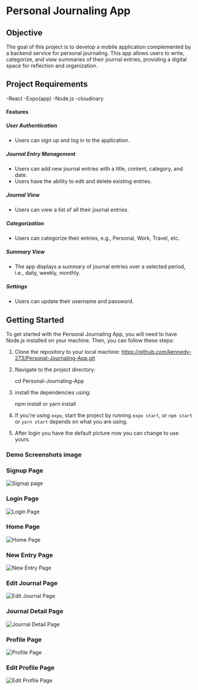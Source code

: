 # Personal Journaling App

## Objective

The goal of this project is to develop a mobile application complemented by a backend service for personal journaling. This app allows users to write, categorize, and view summaries of their journal entries, providing a digital space for reflection and organization.

## Project Requirements
-React
-Expo(app)
-Node.js
-cloudinary

#### Features

##### User Authentication

- Users can sign up and log in to the application.

##### Journal Entry Management

- Users can add new journal entries with a title, content, category, and date.
- Users have the ability to edit and delete existing entries.

##### Journal View

- Users can view a list of all their journal entries.

##### Categorization

- Users can categorize their entries, e.g., Personal, Work, Travel, etc.

##### Summary View

- The app displays a summary of journal entries over a selected period, i.e., daily, weekly, monthly.

##### Settings

- Users can update their username and password.

## Getting Started

To get started with the Personal Journaling App, you will need to have Node.js installed on your machine. Then, you can follow these steps:

1. Clone the repository to your local machine: https://github.com/kennedy-273/Personal-Journaling-App.git

2. Navigate to the project directory:

    cd Personal-Journaling-App

3. install the dependencies using:

    npm install
        or
    yarn install


4. If you're using `expo`, start the project by running `expo start`, or  `npm start ` or `yarn start` depends on what you are using.

5. After login you have the default picture now you can change to use yours.

 

### Demo  Screenshots image

### Signup Page

![Signup page](https://github.com/kennedy-273/Personal-Journaling-App/assets/92169187/c7f33118-79a7-41c5-a64a-46517b70957d)


### Login Page

![Login Page](file:///home/ken/Pictures/Login.jpeg "Login Page")

### Home Page

![Home Page](file:///home/ken/Pictures/Homepage.jpeg "Home Page")

### New Entry Page

![New Entry Page](file:///home/ken/Pictures/New%20entry.jpeg "New Entry Page")

### Edit Journal Page

![Edit Journal Page](file:///home/ken/Pictures/EditPage.jpeg "Edit Journal Page")

### Journal Detail Page

![Journal Detail Page](file:///home/ken/Pictures/Journal%20Detail%20page.jpeg "Journal Detail Page")

### Profile Page

![Profile Page](file:///home/ken/Pictures/Profile%20page.jpeg "Profile Page")

### Edit Profile Page

![Edit Profile Page](file:///home/ken/Pictures/Edit%20profile%20page.jpeg "Edit Profile Page")
